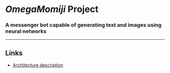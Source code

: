 # *OmegaMomiji* Project
### A messenger bot capable of generating text and images using neural networks

***

## Links
* [Architecture description](architecture/README.md)

